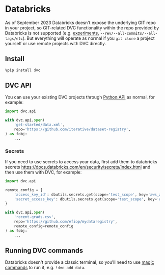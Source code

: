 # Databricks

As of September 2023 Databricks doesn't expose the underlying GIT repo in your
project, so GIT-related DVC functionality within the repo provided by Databricks
is not supported (e.g. [experiments], `--rev/--all-commits/--all-tags/etc`). But
everything will operate as normal if you `git clone` a project yourself or use
remote projects with DVC directly.

## Install

```bash
%pip install dvc
```

## DVC API

You can use your existing DVC projects through [Python API] as normal, for example:

```python
import dvc.api

with dvc.api.open(
    'get-started/data.xml',
    repo='https://github.com/iterative/dataset-registry',
) as fobj:
    ...
```

### Secrets

If you need to use secrets to access your data, first add them to databricks
secrets https://docs.databricks.com/en/security/secrets/index.html and then use
them with DVC, for example:

```python
import dvc.api

remote_config = {
    'access_key_id': dbutils.secrets.get(scope='test_scope', key='aws_access_key_id'),
    'secret_access_key': dbutils.secrets.get(scope='test_scope', key='aws_secret_access_key'),
}

with dvc.api.open(
    'recent-grads.csv',
    repo='https://github.com/efiop/mydataregistry',
    remote_config=remote_config
) as fobj:
    ...
```

## Running DVC commands

Databricks doesn't provide a classic terminal, so you'll need to use [magic
commands] to run it, e.g. `!dvc add data`.

[experiments]: /doc/start/experiments
[Python API]: /doc/api-reference
[magic commands]:
  https://ipython.readthedocs.io/en/stable/interactive/magics.html
